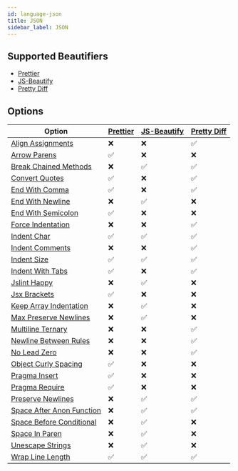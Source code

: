 ```yaml
---
id: language-json
title: JSON
sidebar_label: JSON
---
```

## Supported Beautifiers
- [Prettier](/docs/beautifier-prettier.html)
- [JS-Beautify](/docs/beautifier-js-beautify.html)
- [Pretty Diff](/docs/beautifier-pretty-diff.html)
## Options
| Option | [Prettier](/docs/beautifier-prettier.html) | [JS-Beautify](/docs/beautifier-js-beautify.html) | [Pretty Diff](/docs/beautifier-pretty-diff.html) |
| --- | --- | --- | --- |
| [Align Assignments](/docs/option-align-assignments.html) | &#10060; | &#10060; | &#9989; |
| [Arrow Parens](/docs/option-arrow-parens.html) | &#9989; | &#10060; | &#10060; |
| [Break Chained Methods](/docs/option-break-chained-methods.html) | &#10060; | &#9989; | &#9989; |
| [Convert Quotes](/docs/option-convert-quotes.html) | &#9989; | &#10060; | &#9989; |
| [End With Comma](/docs/option-end-with-comma.html) | &#9989; | &#10060; | &#9989; |
| [End With Newline](/docs/option-end-with-newline.html) | &#10060; | &#9989; | &#10060; |
| [End With Semicolon](/docs/option-end-with-semicolon.html) | &#9989; | &#10060; | &#10060; |
| [Force Indentation](/docs/option-force-indentation.html) | &#10060; | &#10060; | &#9989; |
| [Indent Char](/docs/option-indent-char.html) | &#9989; | &#9989; | &#9989; |
| [Indent Comments](/docs/option-indent-comments.html) | &#10060; | &#10060; | &#9989; |
| [Indent Size](/docs/option-indent-size.html) | &#9989; | &#9989; | &#9989; |
| [Indent With Tabs](/docs/option-indent-with-tabs.html) | &#9989; | &#10060; | &#9989; |
| [Jslint Happy](/docs/option-jslint-happy.html) | &#10060; | &#9989; | &#10060; |
| [Jsx Brackets](/docs/option-jsx-brackets.html) | &#9989; | &#10060; | &#10060; |
| [Keep Array Indentation](/docs/option-keep-array-indentation.html) | &#10060; | &#9989; | &#10060; |
| [Max Preserve Newlines](/docs/option-max-preserve-newlines.html) | &#10060; | &#9989; | &#10060; |
| [Multiline Ternary](/docs/option-multiline-ternary.html) | &#10060; | &#10060; | &#9989; |
| [Newline Between Rules](/docs/option-newline-between-rules.html) | &#10060; | &#10060; | &#9989; |
| [No Lead Zero](/docs/option-no-lead-zero.html) | &#10060; | &#10060; | &#9989; |
| [Object Curly Spacing](/docs/option-object-curly-spacing.html) | &#9989; | &#10060; | &#10060; |
| [Pragma Insert](/docs/option-pragma-insert.html) | &#9989; | &#10060; | &#10060; |
| [Pragma Require](/docs/option-pragma-require.html) | &#9989; | &#10060; | &#10060; |
| [Preserve Newlines](/docs/option-preserve-newlines.html) | &#10060; | &#9989; | &#9989; |
| [Space After Anon Function](/docs/option-space-after-anon-function.html) | &#10060; | &#9989; | &#9989; |
| [Space Before Conditional](/docs/option-space-before-conditional.html) | &#10060; | &#9989; | &#10060; |
| [Space In Paren](/docs/option-space-in-paren.html) | &#10060; | &#9989; | &#10060; |
| [Unescape Strings](/docs/option-unescape-strings.html) | &#10060; | &#9989; | &#10060; |
| [Wrap Line Length](/docs/option-wrap-line-length.html) | &#9989; | &#9989; | &#9989; |